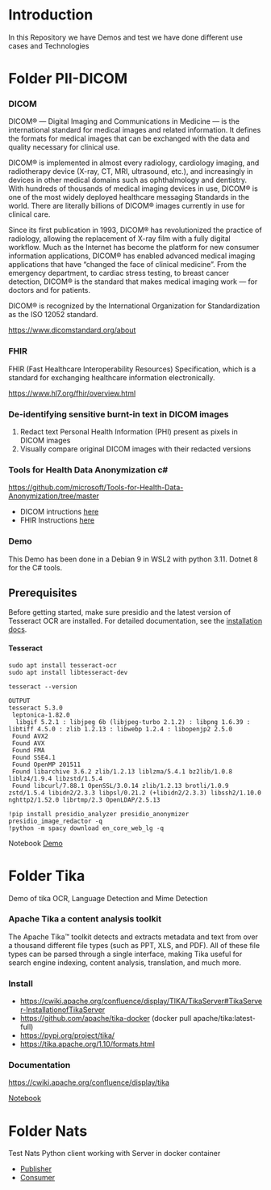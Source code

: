 # Introduction 
In this Repository we have Demos and test we have done different use cases and Technologies

# Folder PII-DICOM
### DICOM
DICOM® — Digital Imaging and Communications in Medicine — is the international standard for medical images and related information. It defines the formats for medical images that can be exchanged with the data and quality necessary for clinical use.

DICOM® is implemented in almost every radiology, cardiology imaging, and radiotherapy device (X-ray, CT, MRI, ultrasound, etc.), and increasingly in devices in other medical domains such as ophthalmology and dentistry. With hundreds of thousands of medical imaging devices in use, DICOM® is one of the most widely deployed healthcare messaging Standards in the world. There are literally billions of DICOM® images currently in use for clinical care.

Since its first publication in 1993, DICOM® has revolutionized the practice of radiology, allowing the replacement of X-ray film with a fully digital workflow. Much as the Internet has become the platform for new consumer information applications, DICOM® has enabled advanced medical imaging applications that have “changed the face of clinical medicine”. From the emergency department, to cardiac stress testing, to breast cancer detection, DICOM® is the standard that makes medical imaging work — for doctors and for patients.

DICOM® is recognized by the International Organization for Standardization as the ISO 12052 standard.

https://www.dicomstandard.org/about


###  FHIR
FHIR (Fast Healthcare Interoperability Resources) Specification, which is a standard for exchanging healthcare information electronically. 

https://www.hl7.org/fhir/overview.html

###  De-identifying sensitive burnt-in text in DICOM images

1. Redact text Personal Health Information (PHI) present as pixels in DICOM images
2. Visually compare original DICOM images with their redacted versions


### Tools for Health Data Anonymization c#
https://github.com/microsoft/Tools-for-Health-Data-Anonymization/tree/master

- DICOM intructions [here](PII-DICOM\Tools-for-Health-Data-Anonymization\docs\DICOM-anonymization.md)
- FHIR Instructions [here](PII-DICOM\Tools-for-Health-Data-Anonymization\docs\FHIR-anonymization.md)

###  Demo
This Demo has been done in a Debian 9 in WSL2 with python 3.11. Dotnet 8 for the C# tools.

## Prerequisites
Before getting started, make sure presidio and the latest version of Tesseract OCR are installed. For detailed documentation, see the [installation docs](https://microsoft.github.io/presidio/installation).


#### Tesseract

```
sudo apt install tesseract-ocr
sudo apt install libtesseract-dev
```

```
tesseract --version

OUTPUT
tesseract 5.3.0
 leptonica-1.82.0
  libgif 5.2.1 : libjpeg 6b (libjpeg-turbo 2.1.2) : libpng 1.6.39 : libtiff 4.5.0 : zlib 1.2.13 : libwebp 1.2.4 : libopenjp2 2.5.0
 Found AVX2
 Found AVX
 Found FMA
 Found SSE4.1
 Found OpenMP 201511
 Found libarchive 3.6.2 zlib/1.2.13 liblzma/5.4.1 bz2lib/1.0.8 liblz4/1.9.4 libzstd/1.5.4
 Found libcurl/7.88.1 OpenSSL/3.0.14 zlib/1.2.13 brotli/1.0.9 zstd/1.5.4 libidn2/2.3.3 libpsl/0.21.2 (+libidn2/2.3.3) libssh2/1.10.0 nghttp2/1.52.0 librtmp/2.3 OpenLDAP/2.5.13
```

```
!pip install presidio_analyzer presidio_anonymizer presidio_image_redactor -q
!python -m spacy download en_core_web_lg -q 
```

Notebook [Demo](PII-DICOM\example_dicom_image_redactor.ipynb)

# Folder Tika

Demo of tika OCR, Language Detection and Mime Detection

### Apache Tika a content analysis toolkit

The Apache Tika™ toolkit detects and extracts metadata and text from over a thousand different file types (such as PPT, XLS, and PDF). All of these file types can be parsed through a single interface, making Tika useful for search engine indexing, content analysis, translation, and much more. 

### Install
- https://cwiki.apache.org/confluence/display/TIKA/TikaServer#TikaServer-InstallationofTikaServer
- https://github.com/apache/tika-docker  (docker pull apache/tika:latest-full)
- https://pypi.org/project/tika/
- https://tika.apache.org/1.10/formats.html
  
### Documentation 
https://cwiki.apache.org/confluence/display/tika

[Notebook](tika\tika_test.ipynb)

# Folder Nats

Test Nats Python client working with Server in docker container
- [Publisher](Nats\publisher.ipynb)
- [Consumer](Nats\consumer.ipynb)
